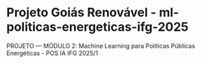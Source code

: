 # Projeto Goiás Renovável - ml-politicas-energeticas-ifg-2025
PROJETO — MÓDULO 2: Machine Learning para Políticas Públicas Energéticas - POS IA IFG 2025/1
